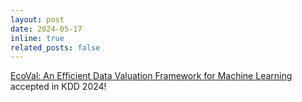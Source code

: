 ```yaml
---
layout: post
date: 2024-05-17
inline: true
related_posts: false
---
```


[EcoVal: An Efficient Data Valuation Framework for Machine Learning](https://arxiv.org/abs/2402.09288) accepted in KDD 2024!
